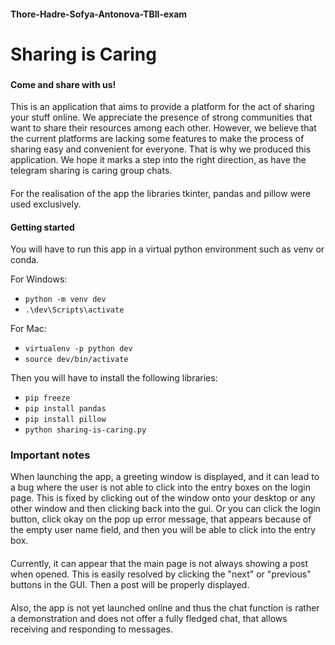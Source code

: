#### Thore-Hadre-Sofya-Antonova-TBII-exam

# Sharing is Caring
###
#### Come and share with us!
This is an application that aims to provide a platform
for the act of sharing your stuff online. We appreciate
the presence of strong communities that want to share their
resources among each other. However, we believe that the current
platforms are lacking some features to make the process of sharing easy
and convenient for everyone.
That is why we produced this application. We hope it marks a step into
the right direction, as have the telegram sharing is caring
group chats.
####
For the realisation of the app the libraries tkinter, pandas and pillow were used
exclusively.

#### Getting started
You will have to run this app in a virtual python environment such as venv
or conda.

For Windows:
* ``python -m venv dev``
* ``.\dev\Scripts\activate``

For Mac:
* ``virtualenv -p python dev``
* ``source dev/bin/activate``

Then you will have to install the following libraries:
* ``pip freeze``
* ``pip install pandas``
* ``pip install pillow``
* ``python sharing-is-caring.py``

### Important notes 

When launching the app, a greeting window is displayed, and it can lead to a bug
where the user is not able to click into the entry boxes on the login page.
This is fixed by clicking out of the window onto your desktop or any other window
and then clicking back into the gui. Or you can click the login button, click okay
on the pop up error message, that appears because of the empty user name field,
and then you will be able to click into the entry box.
####
Currently, it can appear that the main page is not always showing a post when opened.
This is easily resolved by clicking the "next" or "previous" buttons in the GUI. 
Then a post will be properly displayed.
####
Also, the app is not yet launched online and thus the chat function is rather a
demonstration and does not offer a fully fledged chat, that allows receiving and
responding to messages.